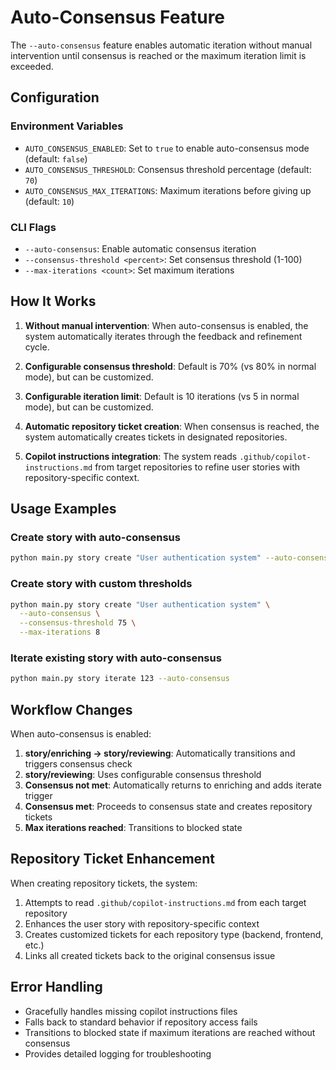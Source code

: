 # Auto-Consensus Feature

The `--auto-consensus` feature enables automatic iteration without manual intervention until consensus is reached or the maximum iteration limit is exceeded.

## Configuration

### Environment Variables
- `AUTO_CONSENSUS_ENABLED`: Set to `true` to enable auto-consensus mode (default: `false`)
- `AUTO_CONSENSUS_THRESHOLD`: Consensus threshold percentage (default: `70`)
- `AUTO_CONSENSUS_MAX_ITERATIONS`: Maximum iterations before giving up (default: `10`)

### CLI Flags
- `--auto-consensus`: Enable automatic consensus iteration
- `--consensus-threshold <percent>`: Set consensus threshold (1-100)
- `--max-iterations <count>`: Set maximum iterations

## How It Works

1. **Without manual intervention**: When auto-consensus is enabled, the system automatically iterates through the feedback and refinement cycle.

2. **Configurable consensus threshold**: Default is 70% (vs 80% in normal mode), but can be customized.

3. **Configurable iteration limit**: Default is 10 iterations (vs 5 in normal mode), but can be customized.

4. **Automatic repository ticket creation**: When consensus is reached, the system automatically creates tickets in designated repositories.

5. **Copilot instructions integration**: The system reads `.github/copilot-instructions.md` from target repositories to refine user stories with repository-specific context.

## Usage Examples

### Create story with auto-consensus
```bash
python main.py story create "User authentication system" --auto-consensus
```

### Create story with custom thresholds
```bash
python main.py story create "User authentication system" \
  --auto-consensus \
  --consensus-threshold 75 \
  --max-iterations 8
```

### Iterate existing story with auto-consensus
```bash
python main.py story iterate 123 --auto-consensus
```

## Workflow Changes

When auto-consensus is enabled:

1. **story/enriching → story/reviewing**: Automatically transitions and triggers consensus check
2. **story/reviewing**: Uses configurable consensus threshold
3. **Consensus not met**: Automatically returns to enriching and adds iterate trigger
4. **Consensus met**: Proceeds to consensus state and creates repository tickets
5. **Max iterations reached**: Transitions to blocked state

## Repository Ticket Enhancement

When creating repository tickets, the system:

1. Attempts to read `.github/copilot-instructions.md` from each target repository
2. Enhances the user story with repository-specific context
3. Creates customized tickets for each repository type (backend, frontend, etc.)
4. Links all created tickets back to the original consensus issue

## Error Handling

- Gracefully handles missing copilot instructions files
- Falls back to standard behavior if repository access fails
- Transitions to blocked state if maximum iterations are reached without consensus
- Provides detailed logging for troubleshooting